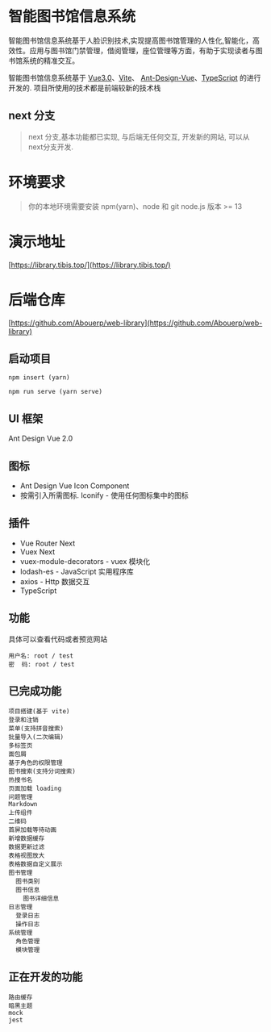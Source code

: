 # 智能图书馆信息系统

智能图书馆信息系统基于人脸识别技术,实现提高图书馆管理的人性化,智能化，高效性。应用与图书馆门禁管理，借阅管理，座位管理等方面，有助于实现读者与图书馆系统的精准交互。


智能图书馆信息系统基于 [Vue3.0](https://github.com/vuejs/vue-next)、[Vite](https://github.com/vitejs/vite)、 [Ant-Design-Vue](https://2x.antdv.com/docs/vue/introduce-cn/)、[TypeScript](https://www.typescriptlang.org/) 的进行开发的. 项目所使用的技术都是前端较新的技术栈


## next 分支
> next 分支,基本功能都已实现, 与后端无任何交互, 开发新的网站, 可以从next分支开发. 
# 环境要求
> 你的本地环境需要安装 npm(yarn)、node 和 git
> node.js 版本 >= 13

# 演示地址
[https://library.tibis.top/](https://library.tibis.top/)

# 后端仓库
[https://github.com/Abouerp/web-library](https://github.com/Abouerp/web-library)

## 启动项目
`npm insert (yarn)`

`npm run serve (yarn serve)`

## UI 框架
  Ant Design Vue 2.0

## 图标
  - Ant Design Vue Icon Component
  - 按需引入所需图标.
  Iconify - 使用任何图标集中的图标
 
## 插件
+ Vue Router Next
+ Vuex Next
+ vuex-module-decorators - vuex 模块化
+ lodash-es - JavaScript 实用程序库
+ axios - Http 数据交互
+ TypeScript
  



## 功能
具体可以查看代码或者预览网站

```
用户名: root / test
密  码: root / test
```

## 已完成功能
```
项目搭建(基于 vite)
登录和注销
菜单(支持拼音搜索)
批量导入(二次编辑)
多标签页
面包屑
基于角色的权限管理
图书搜索(支持分词搜索)
热搜书名
页面加载 loading
问题管理
Markdown
上传组件
二维码
首屏加载等待动画
新增数据缓存
数据更新过滤
表格视图放大
表格数据自定义展示
图书管理
  图书类别
  图书信息
    图书详细信息
日志管理
  登录日志
  操作日志
系统管理
  角色管理
  模块管理
```

## 正在开发的功能
```
路由缓存
暗黑主题
mock
jest
```
